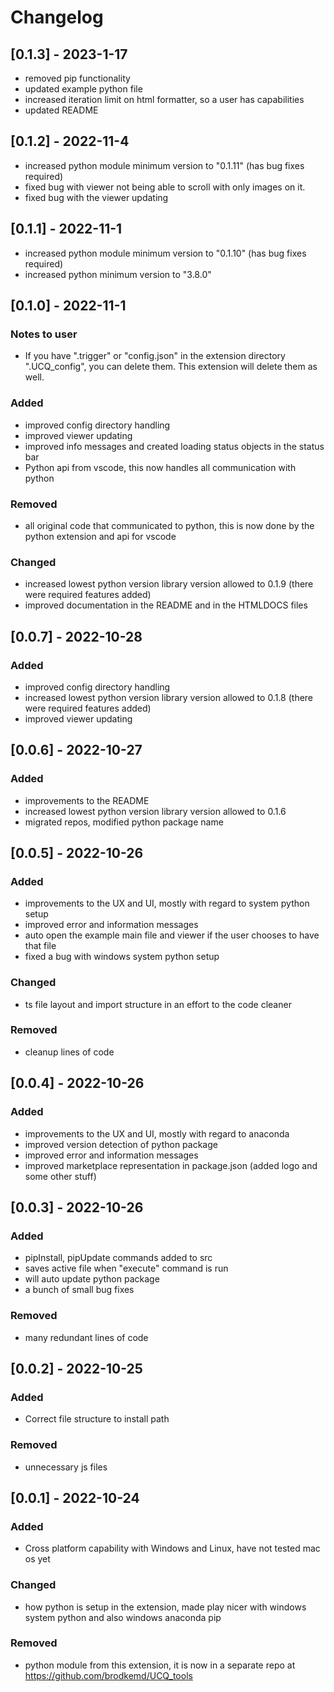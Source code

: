 # Changelog
## [0.1.3] - 2023-1-17
- removed pip functionality
- updated example python file
- increased iteration limit on html formatter, so a user has capabilities
- updated README

## [0.1.2] - 2022-11-4
- increased python module minimum version to "0.1.11" (has bug fixes required)
- fixed bug with viewer not being able to scroll with only images on it.
- fixed bug with the viewer updating

## [0.1.1] - 2022-11-1
- increased python module minimum version to "0.1.10" (has bug fixes required)
- increased python minimum version to "3.8.0"

## [0.1.0] - 2022-11-1
### Notes to user
- If you have ".trigger" or "config.json" in the extension directory ".UCQ_config", you can delete them. This extension will delete them as well.

### Added
- improved config directory handling
- improved viewer updating
- improved info messages and created loading status objects in the status bar
- Python api from vscode, this now handles all communication with python

### Removed
- all original code that communicated to python, this is now done by the python extension and api for vscode

### Changed
- increased lowest python version library version allowed to 0.1.9 (there were required features added)
- improved documentation in the README and in the HTMLDOCS files

## [0.0.7] - 2022-10-28
### Added
- improved config directory handling
- increased lowest python version library version allowed to 0.1.8 (there were required features added)
- improved viewer updating

## [0.0.6] - 2022-10-27
### Added
- improvements to the README
- increased lowest python version library version allowed to 0.1.6
- migrated repos, modified python package name

## [0.0.5] - 2022-10-26
### Added
- improvements to the UX and UI, mostly with regard to system python setup
- improved error and information messages
- auto open the example main file and viewer if the user chooses to have that file
- fixed a bug with windows system python setup
### Changed
- ts file layout and import structure in an effort to the code cleaner

### Removed 
- cleanup lines of code 

## [0.0.4] - 2022-10-26
### Added
- improvements to the UX and UI, mostly with regard to anaconda
- improved version detection of python package
- improved error and information messages
- improved marketplace representation in package.json (added logo and some other stuff)

## [0.0.3] - 2022-10-26
### Added
- pipInstall, pipUpdate commands added to src
- saves active file when "execute" command is run
- will auto update python package
- a bunch of small bug fixes
### Removed
- many redundant lines of code

## [0.0.2] - 2022-10-25
### Added
- Correct file structure to install path
### Removed
- unnecessary js files

## [0.0.1] - 2022-10-24
### Added
- Cross platform capability with Windows and Linux, have not tested mac os yet
### Changed
- how python is setup in the extension, made play nicer with windows system python and also windows anaconda pip
### Removed
- python module from this extension, it is now in a separate repo at https://github.com/brodkemd/UCQ_tools
